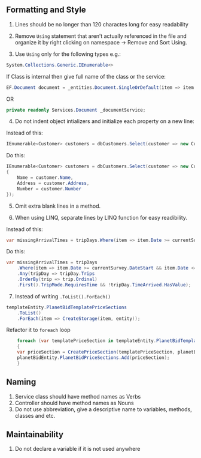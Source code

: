 ## Formatting and Style

1.	Lines should be no longer than 120 charactes long for easy readability  

2.	Remove ```Using``` statement that aren’t actually referenced in the file and organize it by right clicking on namespace -> Remove and Sort Using. 

3. Use ```Using``` only for the following types e.g.:
```cs
System.Collections.Generic.IEnumerable<> 
```

If Class is internal then give full name of the class or the service:
```cs
EF.Document document = _entities.Document.SingleOrDefault(item => item.ID == documentId);
```
OR
```cs
private readonly Services.Document _documentService;
 ````
4.	Do not indent object intializers and initialize each property on a new line: 

Instead of this:
```cs
IEnumerable<Customer> customers = dbCustomers.Select(customer => new Customer { Name = customer.Name, Address = customer.Address, Number = customer.Number });
```
Do this:
```cs
IEnumerable<Customer> customers = dbCustomers.Select(customer => new Customer
{
    Name = customer.Name,
    Address = customer.Address,
    Number = customer.Number
}); 
```
5.	Omit extra blank lines in a method. 

6.	When using LINQ, separate lines by LINQ function for easy readibility. 

Instead of this:
```cs
var missingArrivalTimes = tripDays.Where(item => item.Date >= currentSurvey.DateStart && item.Date <= currentSurvey.DateEnd).Any(tripDay => tripDay.Trips.OrderBy(trip => trip.Ordinal).First().TripMode.RequiresTime && !tripDay.TimeArrived.HasValue);
```
Do this:
```cs
var missingArrivalTimes = tripDays
	.Where(item => item.Date >= currentSurvey.DateStart && item.Date <= currentSurvey.DateEnd)
	.Any(tripDay => tripDay.Trips
	.OrderBy(trip => trip.Ordinal)
	.First().TripMode.RequiresTime && !tripDay.TimeArrived.HasValue);
```
7. Instead of writing ```.ToList().ForEach()``` 
```cs
templateEntity.PlanetBidTemplatePriceSections
	.ToList()
	.ForEach(item => CreateStorage(item, entity));
```

Refactor it to ```foreach``` loop
```cs
    foreach (var templatePriceSection in templateEntity.PlanetBidTemplatePriceSections)
    {
	var priceSection = CreatePriceSection(templatePriceSection, planetBidEntity.ID);
	planetBidEntity.PlanetBidPriceSections.Add(priceSection);
    }
```

## Naming

1. Service class should have method names as Verbs
2. Controller should have method names as Nouns
3. Do not use abbreviation, give a descriptive name to variables, methods, classes and etc.

## Maintainability

1. Do not declare a variable if it is not used anywhere
